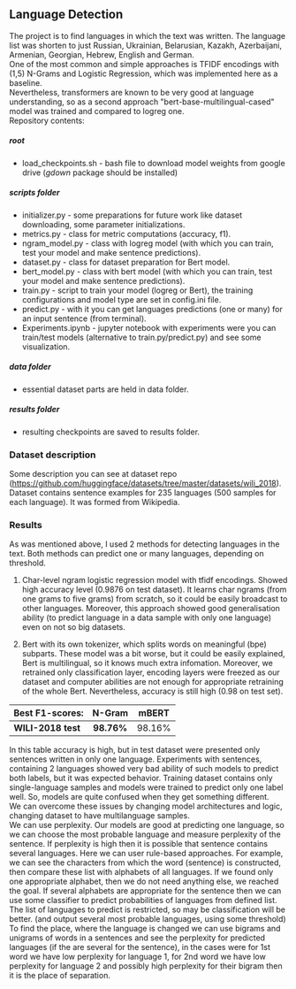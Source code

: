 ## Language Detection

The project is to find languages in which the text was written.
The language list was shorten to just Russian, Ukrainian, Belarusian, Kazakh, Azerbaijani, Armenian, Georgian, Hebrew, 
English and German. \
One of the most common and simple approaches is TFIDF encodings with (1,5) N-Grams and Logistic Regression, which was implemented here 
as a baseline. \
Nevertheless, transformers are known to be very good at language understanding, so as a second approach 
"bert-base-multilingual-cased" model was trained and compared to logreg one. \
Repository contents: 
##### _root_
 - load_checkpoints.sh - bash file to download model weights from google drive (_gdown_ package should be installed)
##### _scripts folder_
- initializer.py - some preparations for future work like dataset downloading, some parameter initializations.
- metrics.py - class for metric computations (accuracy, f1).
- ngram_model.py - class with logreg model (with which you can train, test your model and make sentence predictions).
- dataset.py - class for dataset preparation for Bert model.
- bert_model.py - class with bert model (with which you can train, test your model and make sentence predictions).
- train.py - script to train your model (logreg or Bert), the training configurations and model type are set in config.ini file.
- predict.py - with it you can get languages predictions (one or many) for an input sentence (from terminal).
- Experiments.ipynb - jupyter notebook with experiments were you can train/test models (alternative to train.py/predict.py) 
and see some visualization.
##### _data folder_
- essential dataset parts are held in data folder.
##### _results folder_
- resulting checkpoints are saved to results folder.

### Dataset description

Some description you can see at dataset repo (https://github.com/huggingface/datasets/tree/master/datasets/wili_2018). \
Dataset contains sentence examples for 235 languages (500 samples for each language). It was formed from Wikipedia.

### Results

As was mentioned above, I used 2 methods for detecting languages in the text. Both methods can predict one or many languages, 
depending on threshold. 

1) Char-level ngram logistic regression model with tfidf encodings. Showed high accuracy level (0.9876 on test dataset). 
It learns char ngrams (from one grams to five grams) from scratch, so it could be easily broadcast to other languages. 
Moreover, this approach showed good generalisation ability (to predict language in a data sample with only one language) even on not so big datasets.

2) Bert with its own tokenizer, which splits words on meaningful (bpe) subparts. These model was a bit worse, 
but it could be easily explained, Bert is multilingual, so it knows much extra infomation. 
Moreover, we retrained only classification layer, encoding layers were freezed as our dataset and computer abilities 
are not enough for appropriate retraining of the whole Bert.
Nevertheless, accuracy is still high (0.98 on test set).

|    Best F1-scores:   |N-Gram| mBERT| 
| ---------------|:-----------:| :-----------:|
| **WILI-2018 test**|    __98.76%__   |  98.16%|

In this table accuracy is high, but in test dataset were presented only sentences written in only one language. 
Experiments with sentences, containing 2 languages showed very bad ability of such models to predict both labels, 
but it was expected behavior. Training dataset contains only single-language samples and models were trained to predict only one label well.
So, models are quite confused when they get something different. \
We can overcome these issues by changing model architectures and logic, changing dataset to have multilanguage samples.\
We can use perplexity. Our models are good at predicting one language, so we can choose the most probable language and measure perplexity of the sentence. 
If perplexity is high then it is possible that sentence contains several languages.
Here we can user rule-based approaches. For example, we can see the characters from which the word (sentence) is constructed, 
then compare these list with alphabets of all languages. If we found only one appropriate alphabet, then we do not need anything else, we reached the goal.
If several alphabets are appropriate for the sentence then we can use some classifier to predict probabilities of languages from defined list.
The list of languages to predict is restricted, so may be classification will be better. (and output several most probable languages, using some threshold)
To find the place, where the language is changed we can use bigrams and unigrams of words in a sentences and see the perplexity for predicted languages (if the are several for the sentence), 
in the cases were for 1st word we have low perplexity for language 1, for 2nd word we have low perplexity for language 2 and possibly high perplexity for their bigram then it is the place of separation.